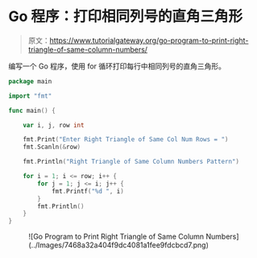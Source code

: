 # Go 程序：打印相同列号的直角三角形

> 原文：<https://www.tutorialgateway.org/go-program-to-print-right-triangle-of-same-column-numbers/>

编写一个 Go 程序，使用 for 循环打印每行中相同列号的直角三角形。

```go
package main

import "fmt"

func main() {

	var i, j, row int

	fmt.Print("Enter Right Triangle of Same Col Num Rows = ")
	fmt.Scanln(&row)

	fmt.Println("Right Triangle of Same Column Numbers Pattern")

	for i = 1; i <= row; i++ {
		for j = 1; j <= i; j++ {
			fmt.Printf("%d ", i)
		}
		fmt.Println()
	}
}
```

<figure class="wp-block-image size-large">![Go Program to Print Right Triangle of Same Column Numbers](../Images/7468a32a404f9dc4081a1fee9fdcbcd7.png)</figure>